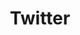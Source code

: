 ---
# This topic lives at
# https://digital.gov/topics/twitter

slug: "twitter"

# Topic Title
title: "Twitter"

# description — keep it short and clear
summary: ""


# Weight
weight: 1

# For more information on managing topics,
# see https://github.com/GSA/digitalgov.gov/wiki
---